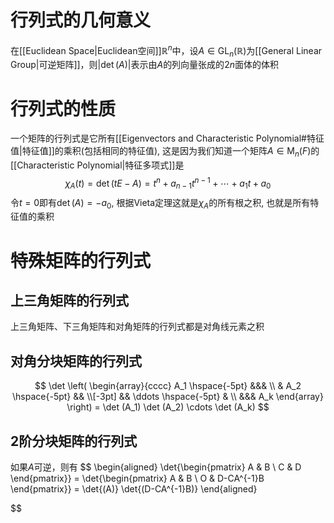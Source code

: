 # 行列式的几何意义
在[[Euclidean Space|Euclidean空间]]$\mathbb{R}^n$中，设$A\in \mathrm{GL}_n(\mathbb{R})$为[[General Linear Group|可逆矩阵]]，则$\left|\det{(A)}\right|$表示由$A$的列向量张成的$2n$面体的体积
# 行列式的性质
一个矩阵的行列式是它所有[[Eigenvectors and Characteristic Polynomial#特征值|特征值]]的乘积(包括相同的特征值), 这是因为我们知道一个矩阵$A\in \mathrm{M}_n(F)$的[[Characteristic Polynomial|特征多项式]]是
$$
\chi_A(t) = \det{(tE - A)}= t^n + a_{n-1}t^{n-1} + \cdots +a_1t + a_0
$$
令$t = 0$即有$\det{(A)} = -a_0$, 根据Vieta定理这就是$\chi_A$的所有根之积, 也就是所有特征值的乘积
# 特殊矩阵的行列式
## 上三角矩阵的行列式
上三角矩阵、下三角矩阵和对角矩阵的行列式都是对角线元素之积
## 对角分块矩阵的行列式
$$
\det \left( \begin{array}{cccc} A_1 \hspace{-5pt} &&& \\ & A_2 \hspace{-5pt} && \\[-3pt] && \ddots \hspace{-5pt} & \\ &&& A_k \end{array} \right) = \det (A_1) \det (A_2) \cdots \det (A_k)
$$
## 2阶分块矩阵的行列式
如果$A$可逆，则有
$$
\begin{aligned}
\det{\begin{pmatrix}
A & B \\ C & D
\end{pmatrix}} = \det{\begin{pmatrix}
A & B \\ O & D-CA^{-1}B
\end{pmatrix}} = \det{(A)} \det{(D-CA^{-1}B)}
\end{aligned}

$$
